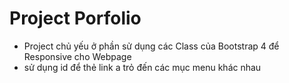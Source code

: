 # Project Porfolio
- Project chủ yếu ở phần sử dụng các Class của Bootstrap 4 để Responsive cho Webpage
- sử dụng id để thẻ link a trỏ đến các mục menu khác nhau
